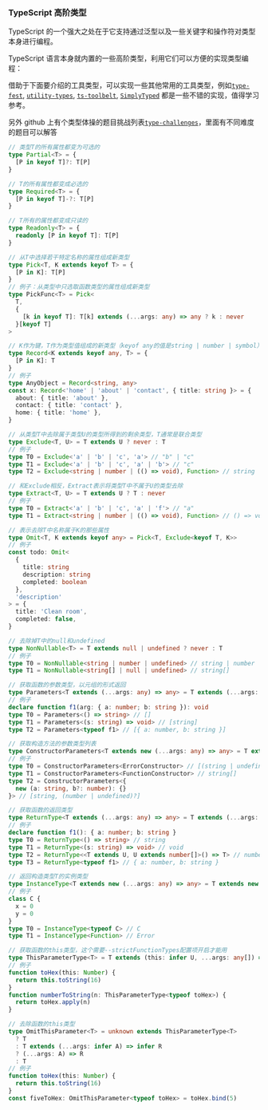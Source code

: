[meta]: typescript "title: 'Typescript高阶类型', keywords: 'high, senior, type', date: '2020-08-03'"

### TypeScript 高阶类型

TypeScript 的一个强大之处在于它支持通过泛型以及一些关键字和操作符对类型本身进行编程。

TypeScript 语言本身就内置的一些高阶类型，利用它们可以方便的实现类型编程：

借助于下面要介绍的工具类型，可以实现一些其他常用的工具类型，例如[`type-fest`](https://github.com/sindresorhus/type-fest), [`utility-types`](https://github.com/piotrwitek/utility-types), [`ts-toolbelt`](https://github.com/millsp/ts-toolbelt), [`SimplyTyped`](https://github.com/andnp/SimplyTyped) 都是一些不错的实现，值得学习参考。

另外 github 上有个类型体操的题目挑战列表[`type-challenges`](https://github.com/type-challenges/type-challenges)，里面有不同难度的题目可以解答

```typescript
// 类型T的所有属性都变为可选的
type Partial<T> = {
  [P in keyof T]?: T[P]
}

// T的所有属性都变成必选的
type Required<T> = {
  [P in keyof T]-?: T[P]
}

// T所有的属性都变成只读的
type Readonly<T> = {
  readonly [P in keyof T]: T[P]
}
```

```typescript
// 从T中选择若干特定名称的属性组成新类型
type Pick<T, K extends keyof T> = {
  [P in K]: T[P]
}
// 例子：从类型中只选取函数类型的属性组成新类型
type PickFunc<T> = Pick<
  T,
  {
    [k in keyof T]: T[k] extends (...args: any) => any ? k : never
  }[keyof T]
>

// K作为键，T作为类型值组成的新类型（keyof any的值是string | number | symbol）
type Record<K extends keyof any, T> = {
  [P in K]: T
}
// 例子
type AnyObject = Record<string, any>
const x: Record<'home' | 'about' | 'contact', { title: string }> = {
  about: { title: 'about' },
  contact: { title: 'contact' },
  home: { title: 'home' },
}

// 从类型T中去除属于类型U的类型所得到的剩余类型，T通常是联合类型
type Exclude<T, U> = T extends U ? never : T
// 例子
type T0 = Exclude<'a' | 'b' | 'c', 'a'> // "b" | "c"
type T1 = Exclude<'a' | 'b' | 'c', 'a' | 'b'> // "c"
type T2 = Exclude<string | number | (() => void), Function> // string | number

// 和Exclude相反，Extract表示将类型T中不属于U的类型去除
type Extract<T, U> = T extends U ? T : never
// 例子
type T0 = Extract<'a' | 'b' | 'c', 'a' | 'f'> // "a"
type T1 = Extract<string | number | (() => void), Function> // () => void

// 表示去除T中名称属于K的那些属性
type Omit<T, K extends keyof any> = Pick<T, Exclude<keyof T, K>>
// 例子
const todo: Omit<
  {
    title: string
    description: string
    completed: boolean
  },
  'description'
> = {
  title: 'Clean room',
  completed: false,
}

// 去除掉T中的null和undefined
type NonNullable<T> = T extends null | undefined ? never : T
// 例子
type T0 = NonNullable<string | number | undefined> // string | number
type T1 = NonNullable<string[] | null | undefined> // string[]
```

```typescript
// 获取函数的参数类型，以元组的形式返回
type Parameters<T extends (...args: any) => any> = T extends (...args: infer P) => any ? P : never
// 例子
declare function f1(arg: { a: number; b: string }): void
type T0 = Parameters<() => string> // []
type T1 = Parameters<(s: string) => void> // [string]
type T2 = Parameters<typeof f1> // [{ a: number, b: string }]

// 获取构造方法的参数类型列表
type ConstructorParameters<T extends new (...args: any) => any> = T extends new (...args: infer P) => any ? P : never
// 例子
type T0 = ConstructorParameters<ErrorConstructor> // [(string | undefined)?]
type T1 = ConstructorParameters<FunctionConstructor> // string[]
type T2 = ConstructorParameters<{
  new (a: string, b?: number): {}
}> // [string, (number | undefined)?]

// 获取函数的返回类型
type ReturnType<T extends (...args: any) => any> = T extends (...args: any) => infer R ? R : any
// 例子
declare function f1(): { a: number; b: string }
type T0 = ReturnType<() => string> // string
type T1 = ReturnType<(s: string) => void> // void
type T2 = ReturnType<<T extends U, U extends number[]>() => T> // number[]
type T3 = ReturnType<typeof f1> // { a: number, b: string }

// 返回构造类型T的实例类型
type InstanceType<T extends new (...args: any) => any> = T extends new (...args: any) => infer R ? R : any
// 例子
class C {
  x = 0
  y = 0
}
type T0 = InstanceType<typeof C> // C
type T1 = InstanceType<Function> // Error

// 获取函数的this类型，这个需要--strictFunctionTypes配置项开启才能用
type ThisParameterType<T> = T extends (this: infer U, ...args: any[]) => any ? U : unknown
// 例子
function toHex(this: Number) {
  return this.toString(16)
}
function numberToString(n: ThisParameterType<typeof toHex>) {
  return toHex.apply(n)
}

// 去除函数的this类型
type OmitThisParameter<T> = unknown extends ThisParameterType<T>
  ? T
  : T extends (...args: infer A) => infer R
  ? (...args: A) => R
  : T
// 例子
function toHex(this: Number) {
  return this.toString(16)
}
const fiveToHex: OmitThisParameter<typeof toHex> = toHex.bind(5)
```
